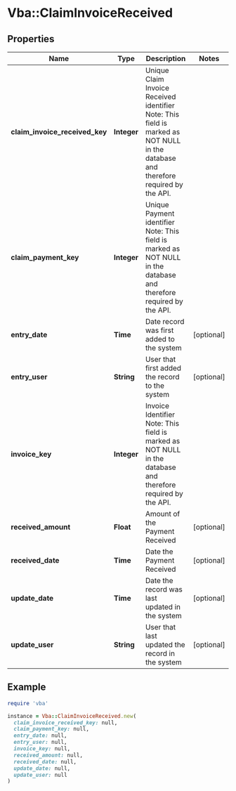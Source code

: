 # Vba::ClaimInvoiceReceived

## Properties

| Name | Type | Description | Notes |
| ---- | ---- | ----------- | ----- |
| **claim_invoice_received_key** | **Integer** | Unique Claim Invoice Received identifier Note: This field is marked as NOT NULL in the database and therefore required by the API. |  |
| **claim_payment_key** | **Integer** | Unique Payment identifier Note: This field is marked as NOT NULL in the database and therefore required by the API. |  |
| **entry_date** | **Time** | Date record was first added to the system | [optional] |
| **entry_user** | **String** | User that first added the record to the system | [optional] |
| **invoice_key** | **Integer** | Invoice Identifier Note: This field is marked as NOT NULL in the database and therefore required by the API. |  |
| **received_amount** | **Float** | Amount of the Payment Received | [optional] |
| **received_date** | **Time** | Date the Payment Received | [optional] |
| **update_date** | **Time** | Date the record was last updated in the system | [optional] |
| **update_user** | **String** | User that last updated the record in the system | [optional] |

## Example

```ruby
require 'vba'

instance = Vba::ClaimInvoiceReceived.new(
  claim_invoice_received_key: null,
  claim_payment_key: null,
  entry_date: null,
  entry_user: null,
  invoice_key: null,
  received_amount: null,
  received_date: null,
  update_date: null,
  update_user: null
)
```

